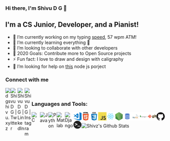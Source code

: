 <!--
**Shivz3232/Shivz3232** is a ✨ _special_ ✨ repository because its `README.md` (this file) appears on your GitHub profile.

Here are some ideas to get you started:

- 🔭 I’m currently working on ...
- 🌱 I’m currently learning ...
- 👯 I’m looking to collaborate on ...
- 🤔 I’m looking for help with ...
- 💬 Ask me about ...
- 📫 How to reach me: ...
- 😄 Pronouns: ...
- ⚡ Fun fact: ...
-->

### Hi there, I'm Shivu D G 👋

## I'm a CS Junior, Developer, and a Pianist!

-   🔭 I’m currently working on my typing [speed](https://www.keybr.com/profile/12fip50), 57 wpm ATM!
-   🌱 I’m currently learning everything 🤣
-   👯 I’m looking to collaborate with other developers
-   🥅 2020 Goals: Contribute more to Open Source projects
-   ⚡ Fun fact: I love to draw and design with caligraphy
-   🤔 I’m looking for help on [this](https://github.com/Shivz3232/LAN-file-browser) node js porject

### Connect with me

[<img align="left" alt="dgshivu.xyz" width="16px" src="https://i.ibb.co/8BJFswX/images-removebg-preview.png" />][website]
[<img align="left" alt="Shivu D G | Twitter" width="22px" src="https://cdn.jsdelivr.net/npm/simple-icons@v3/icons/twitter.svg" />][twitter]
[<img align="left" alt="Shivu D G | LinkedIn" width="22px" src="https://cdn.jsdelivr.net/npm/simple-icons@v3/icons/linkedin.svg" />][linkedin]
[<img align="left" alt="Shivu D G | Instagram" width="22px" src="https://cdn.jsdelivr.net/npm/simple-icons@v3/icons/instagram.svg" />][instagram]

<br />

### Languages and Tools:

[<img align="left" alt="C" width="26px" src="https://img.icons8.com/color/48/000000/c-programming.png"/>][webdevplaylist]
[<img align="left" alt="Java" width="26px" src="https://img.icons8.com/ios-filled/50/000000/java-coffee-cup-logo--v1.png" />][webdevplaylist]
[<img align="left" alt="Python" width="26px" src="https://img.icons8.com/color/48/000000/python.png" />][webdevplaylist]
[<img align="left" alt="Matlab" width="26px" src="https://img.icons8.com/nolan/64/matlab.png" />][webdevplaylist]
[<img align="left" alt="Django" width="26px" src="https://img.icons8.com/color/48/000000/django.png" />][webdevplaylist]
[<img align="left" alt="Visual Studio Code" width="26px" src="https://raw.githubusercontent.com/github/explore/80688e429a7d4ef2fca1e82350fe8e3517d3494d/topics/visual-studio-code/visual-studio-code.png" />][webdevplaylist]
[<img align="left" alt="HTML5" width="26px" src="https://raw.githubusercontent.com/github/explore/80688e429a7d4ef2fca1e82350fe8e3517d3494d/topics/html/html.png" />][webdevplaylist]
[<img align="left" alt="CSS3" width="26px" src="https://raw.githubusercontent.com/github/explore/80688e429a7d4ef2fca1e82350fe8e3517d3494d/topics/css/css.png" />][cssplaylist]

<!-- [<img align="left" alt="Sass" width="26px" src="https://raw.githubusercontent.com/github/explore/80688e429a7d4ef2fca1e82350fe8e3517d3494d/topics/sass/sass.png" />][cssplaylist] -->

[<img align="left" alt="JavaScript" width="26px" src="https://raw.githubusercontent.com/github/explore/80688e429a7d4ef2fca1e82350fe8e3517d3494d/topics/javascript/javascript.png" />][jsplaylist]
[<img align="left" alt="React" width="26px" src="https://raw.githubusercontent.com/github/explore/80688e429a7d4ef2fca1e82350fe8e3517d3494d/topics/react/react.png" />][reactplaylist]

<!-- [<img align="left" alt="Gatsby" width="26px" src="https://raw.githubusercontent.com/github/explore/e94815998e4e0713912fed477a1f346ec04c3da2/topics/gatsby/gatsby.png" />][webdevplaylist] -->
<!-- [<img align="left" alt="GraphQL" width="26px" src="https://raw.githubusercontent.com/github/explore/80688e429a7d4ef2fca1e82350fe8e3517d3494d/topics/graphql/graphql.png" />][webdevplaylist] -->

[<img align="left" alt="Node.js" width="26px" src="https://raw.githubusercontent.com/github/explore/80688e429a7d4ef2fca1e82350fe8e3517d3494d/topics/nodejs/nodejs.png" />][webdevplaylist]

<!-- [<img align="left" alt="Deno" width="26px" src="https://raw.githubusercontent.com/github/explore/361e2821e2dea67711cde99c9c40ed357061cf27/topics/deno/deno.png" />][webdevplaylist] -->

[<img align="left" alt="SQL" width="26px" src="https://raw.githubusercontent.com/github/explore/80688e429a7d4ef2fca1e82350fe8e3517d3494d/topics/sql/sql.png" />][webdevplaylist]
[<img align="left" alt="MySQL" width="26px" src="https://raw.githubusercontent.com/github/explore/80688e429a7d4ef2fca1e82350fe8e3517d3494d/topics/mysql/mysql.png" />][webdevplaylist]
[<img align="left" alt="MongoDB" width="26px" src="https://raw.githubusercontent.com/github/explore/80688e429a7d4ef2fca1e82350fe8e3517d3494d/topics/mongodb/mongodb.png" />][webdevplaylist]
[<img align="left" alt="Git" width="26px" src="https://raw.githubusercontent.com/github/explore/80688e429a7d4ef2fca1e82350fe8e3517d3494d/topics/git/git.png" />][webdevplaylist]
[<img align="left" alt="GitHub" width="26px" src="https://raw.githubusercontent.com/github/explore/78df643247d429f6cc873026c0622819ad797942/topics/github/github.png" />][webdevplaylist]
[<img align="left" alt="HTML5" width="26px" src="https://raw.githubusercontent.com/github/explore/80688e429a7d4ef2fca1e82350fe8e3517d3494d/topics/terminal/terminal.png" />][webdevplaylist]

<br />
<br />

<img align="left" alt="Shivz's Github Stats" src="https://github-readme-stats-git-master.shivz3232.vercel.app/api?username=Shivz3232&show_icons=true&hide_border=true" />

[website]: https://dgshivu.xyz
[twitter]: https://twitter.com/shivu_dg
[instagram]: https://www.instagram.com/s_h_y_v_z/?hl=en
[linkedin]: https://www.linkedin.com/in/dgshivu/
[webdevplaylist]: #
[jsplaylist]: #
[cssplaylist]: #
[reactplaylist]: #
